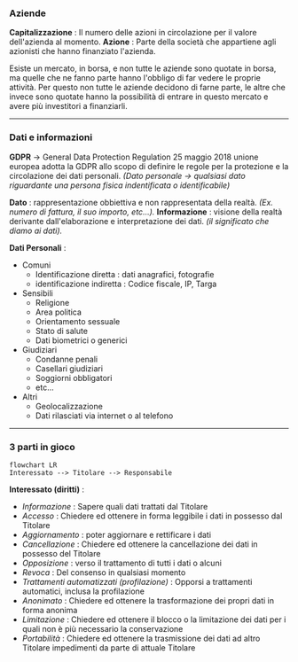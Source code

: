 ### Aziende

**Capitalizzazione** : Il numero delle azioni in circolazione per il valore dell'azienda al momento.
**Azione** : Parte della società che appartiene agli azionisti che hanno finanziato l'azienda.

Esiste un mercato, in borsa, e non tutte le aziende sono quotate in borsa, ma quelle che ne fanno parte hanno l'obbligo di far vedere le proprie attività. Per questo non tutte le aziende decidono di farne parte, le altre che invece sono quotate hanno la possibilità di entrare in questo mercato e avere più investitori a finanziarli.

****
### Dati e informazioni

**GDPR** $\to$ General Data Protection Regulation
25 maggio 2018 unione europea adotta la GDPR allo scopo di definire le regole per la protezione e la circolazione dei dati personali. *(Dato personale $\to$ qualsiasi dato riguardante una persona fisica indentificata o identificabile)*

**Dato** : rappresentazione obbiettiva e non rappresentata della realtà. *(Ex. numero di fattura, il suo importo, etc...).*
**Informazione** : visione della realtà derivante dall'elaborazione e interpretazione dei dati. *(il significato che diamo ai dati).*

**Dati Personali** : 
- Comuni
	- Identificazione diretta : dati anagrafici, fotografie
	- identificazione indiretta : Codice fiscale, IP, Targa
- Sensibili
	- Religione
	- Area politica
	- Orientamento sessuale
	- Stato di salute
	- Dati biometrici o generici
- Giudiziari
	- Condanne penali
	- Casellari giudiziari
	- Soggiorni obbligatori
	- etc...
- Altri
	- Geolocalizzazione
	- Dati rilasciati via internet o al telefono

****
### 3 parti in gioco

```mermaid
flowchart LR
Interessato --> Titolare --> Responsabile
```

**Interessato (diritti)** : 
- *Informazione* : Sapere quali dati trattati dal Titolare
- *Accesso* : Chiedere ed ottenere in forma leggibile i dati in possesso dal Titolare
- *Aggiornamento* : poter aggiornare e rettificare i dati
- *Cancellazione* : Chiedere ed ottenere la cancellazione dei dati in possesso del Titolare
- *Opposizione* : verso il trattamento di tutti i dati o alcuni
- *Revoca* : Del consenso in qualsiasi momento
- *Trattamenti automatizzati* *(profilazione)* : Opporsi a trattamenti automatici, inclusa la profilazione
- *Anonimato* : Chiedere ed ottenere la trasformazione dei propri dati in forma anonima
- *Limitazione* : Chiedere ed ottenere il blocco o la limitazione dei dati per i quali non è più necessario la conservazione
- *Portabilità* : Chiedere ed ottenere la trasmissione dei dati ad altro Titolare impedimenti da parte di attuale Titolare

